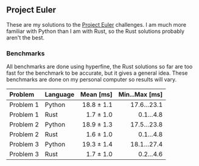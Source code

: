 ## Project Euler

These are my solutions to the [Project Euler](projecteuler.net) challenges. I am much more familiar with Python than I am with Rust, so the Rust solutions probably aren't the best.

### Benchmarks

All benchmarks are done using hyperfine, the Rust solutions so far are too fast for the benchmark to be accurate, but it gives a general idea. These benchmarks are done on my personal computer so results will vary.

| Problem | Language | Mean [ms] | Min...Max [ms] |
|:---|:---|---:|---:|
| Problem 1 | Python | 18.8 ± 1.1 | 17.6…23.1 |
| Problem 1 | Rust | 1.7 ± 1.0 | 0.1…4.8 |
| Problem 2 | Python | 18.9 ± 1.3 | 17.5…23.8 |
| Problem 2 | Rust | 1.6 ± 1.0 | 0.1…4.8 |
| Problem 3 | Python | 19.3 ± 1.4 | 18.1…27.4 |
| Problem 3 | Rust | 1.7 ± 1.0 | 0.2…4.6 |
